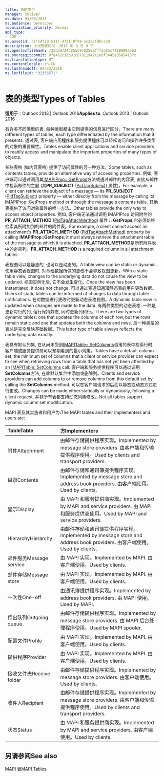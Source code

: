 ```yaml
---
title: 表的类型
manager: soliver
ms.date: 03/09/2015
ms.audience: Developer
localization_priority: Normal
api_type:
- COM
ms.assetid: a1fc4f20-511f-4721-8f09-ec2a5fd0ccb0
description: 上次修改时间：2015 年 3 月 9 日
ms.openlocfilehash: 732b3d724c855d978250afff3d05c7f19909a5b2
ms.sourcegitcommit: 8fe462c32b91c87911942c188f3445e85a54137c
ms.translationtype: MT
ms.contentlocale: zh-CN
ms.lasthandoff: 04/23/2019
ms.locfileid: "32356572"
---
```

# <a name="types-of-tables"></a><span data-ttu-id="f6c76-103">表的类型</span><span class="sxs-lookup"><span data-stu-id="f6c76-103">Types of Tables</span></span>

  
  
<span data-ttu-id="f6c76-104">**适用于**：Outlook 2013 | Outlook 2016</span><span class="sxs-lookup"><span data-stu-id="f6c76-104">**Applies to**: Outlook 2013 | Outlook 2016</span></span> 
  
<span data-ttu-id="f6c76-105">有许多不同类型的表, 每种类型都由它所提供的信息进行区分。</span><span class="sxs-lookup"><span data-stu-id="f6c76-105">There are many different types of tables, each type differentiated by the information that it presents.</span></span> <span data-ttu-id="f6c76-106">通过表, 客户端应用程序和服务提供程序可以轻松访问和操作许多类型的对象的重要属性。</span><span class="sxs-lookup"><span data-stu-id="f6c76-106">Tables enable client applications and service providers to readily access and manipulate the important properties of many types of objects.</span></span> 
  
<span data-ttu-id="f6c76-107">某些表格 (如内容表格) 提供了访问属性的另一种方法。</span><span class="sxs-lookup"><span data-stu-id="f6c76-107">Some tables, such as contents tables, provide an alternative way of accessing properties.</span></span> <span data-ttu-id="f6c76-108">例如, 客户端可以通过调用其[IMAPIProp:: GetProps](imapiprop-getprops.md)方法或通过邮件的内容表, 直接从邮件中检索邮件的主题 (其**PR_SUBJECT** ([PidTagSubject](pidtagsubject-canonical-property.md)) 属性)。</span><span class="sxs-lookup"><span data-stu-id="f6c76-108">For example, a client can retrieve the subject of a message — its **PR_SUBJECT** ([PidTagSubject](pidtagsubject-canonical-property.md)) property — either directly from the message by calling its [IMAPIProp::GetProps](imapiprop-getprops.md) method or through the message's contents table.</span></span> <span data-ttu-id="f6c76-109">其他表提供了访问对象属性的唯一方法。</span><span class="sxs-lookup"><span data-stu-id="f6c76-109">Other tables provide the only way to access object properties.</span></span> <span data-ttu-id="f6c76-110">例如, 客户端无法通过调用 IMAPIProp 访问附件的**PR_ATTACH_METHOD** ([PidTagAttachMethod](pidtagattachmethod-canonical-property.md)) 属性 **:: GetProps**;它必须始终检索其所附加到的邮件的附件表。</span><span class="sxs-lookup"><span data-stu-id="f6c76-110">For example, a client cannot access an attachment's **PR_ATTACH_METHOD** ([PidTagAttachMethod](pidtagattachmethod-canonical-property.md)) property by calling **IMAPIProp::GetProps**; it must always retrieve the attachment table of the message to which it is attached.</span></span> <span data-ttu-id="f6c76-111">**PR_ATTACH_METHOD**是所有附件表中的必需列。</span><span class="sxs-lookup"><span data-stu-id="f6c76-111">**PR_ATTACH_METHOD** is a required column in all attachment tables.</span></span> 
  
<span data-ttu-id="f6c76-112">表视图可以是静态的, 也可以是动态的。</span><span class="sxs-lookup"><span data-stu-id="f6c76-112">A table view can be static or dynamic.</span></span> <span data-ttu-id="f6c76-113">使用静态表视图时, 对基础数据所做的更改不会导致视图更新。</span><span class="sxs-lookup"><span data-stu-id="f6c76-113">With a static table view, changes to the underlying data do not cause the view to be updated.</span></span> <span data-ttu-id="f6c76-114">视图实例化后, 它不会发生变化。</span><span class="sxs-lookup"><span data-stu-id="f6c76-114">Once the view has been instantiated, it does not change.</span></span> <span data-ttu-id="f6c76-115">可以通过表通知通知静态表的用户更改数据。</span><span class="sxs-lookup"><span data-stu-id="f6c76-115">Users of static tables can be informed of changes to data through table notifications.</span></span> <span data-ttu-id="f6c76-116">在对数据进行更改时更新动态表格视图。</span><span class="sxs-lookup"><span data-stu-id="f6c76-116">A dynamic table view is updated when changes are made to the data.</span></span> <span data-ttu-id="f6c76-117">有两种类型的动态表格: 一种是更新每行的列, 但行保持静态, 同时更新列和行。</span><span class="sxs-lookup"><span data-stu-id="f6c76-117">There are two types of dynamic tables: one that updates the columns of each row, but the rows remain static and one that updates both the columns and rows.</span></span> <span data-ttu-id="f6c76-118">后一种类型的表总是完全反映基础数据。</span><span class="sxs-lookup"><span data-stu-id="f6c76-118">This latter type of table always reflects the underlying data exactly.</span></span>
  
<span data-ttu-id="f6c76-119">表具有默认列集, 在从尚未受到[IMAPITable:: SetColumns](imapitable-setcolumns.md)调用的表中检索行时, 客户端或服务提供商可以预期看到的最小列集。</span><span class="sxs-lookup"><span data-stu-id="f6c76-119">Tables have a default column set, the minimum set of columns that a client or service provider can expect to see when retrieving rows from a table that has not yet been affected by an [IMAPITable::SetColumns](imapitable-setcolumns.md) call.</span></span> <span data-ttu-id="f6c76-120">客户端和服务提供程序可以通过调用**SetColumns**方法, 在此默认集合中添加或删除列。</span><span class="sxs-lookup"><span data-stu-id="f6c76-120">Clients and service providers can add columns to or remove columns from this default set by calling the **SetColumns** method.</span></span> <span data-ttu-id="f6c76-121">可以在客户端请求的后面以静态或动态方式进行更改。</span><span class="sxs-lookup"><span data-stu-id="f6c76-121">Changes can be made either statically or dynamically, following a client request.</span></span> <span data-ttu-id="f6c76-122">并非所有表都支持动态列集修改。</span><span class="sxs-lookup"><span data-stu-id="f6c76-122">Not all tables support dynamic column set modification.</span></span> 
  
<span data-ttu-id="f6c76-123">MAPI 表及其实施者和用户为:</span><span class="sxs-lookup"><span data-stu-id="f6c76-123">The MAPI tables and their implementers and users are:</span></span>
  
|<span data-ttu-id="f6c76-124">**Table**</span><span class="sxs-lookup"><span data-stu-id="f6c76-124">**Table**</span></span>|<span data-ttu-id="f6c76-125">**方**</span><span class="sxs-lookup"><span data-stu-id="f6c76-125">**Implementers**</span></span>|
|:-----|:-----|
|<span data-ttu-id="f6c76-126">附件</span><span class="sxs-lookup"><span data-stu-id="f6c76-126">Attachment</span></span>  <br/> |<span data-ttu-id="f6c76-127">由邮件存储提供程序实现。</span><span class="sxs-lookup"><span data-stu-id="f6c76-127">Implemented by message store providers.</span></span> <span data-ttu-id="f6c76-128">由客户端和传输提供程序使用。</span><span class="sxs-lookup"><span data-stu-id="f6c76-128">Used by clients and transport providers.</span></span>  <br/> |
|<span data-ttu-id="f6c76-129">目录</span><span class="sxs-lookup"><span data-stu-id="f6c76-129">Contents</span></span>  <br/> |<span data-ttu-id="f6c76-130">由邮件存储和通讯簿提供程序实现。</span><span class="sxs-lookup"><span data-stu-id="f6c76-130">Implemented by message store and address book providers.</span></span> <span data-ttu-id="f6c76-131">由客户端使用。</span><span class="sxs-lookup"><span data-stu-id="f6c76-131">Used by clients.</span></span>  <br/> |
|<span data-ttu-id="f6c76-132">显示</span><span class="sxs-lookup"><span data-stu-id="f6c76-132">Display</span></span>  <br/> |<span data-ttu-id="f6c76-133">由 MAPI 和服务提供商实现。</span><span class="sxs-lookup"><span data-stu-id="f6c76-133">Implemented by MAPI and service providers.</span></span> <span data-ttu-id="f6c76-134">由 MAPI 和服务提供商使用。</span><span class="sxs-lookup"><span data-stu-id="f6c76-134">Used by MAPI and service providers.</span></span>  <br/> |
|<span data-ttu-id="f6c76-135">Hierarchy</span><span class="sxs-lookup"><span data-stu-id="f6c76-135">Hierarchy</span></span>  <br/> |<span data-ttu-id="f6c76-136">由邮件存储和通讯簿提供程序实现。</span><span class="sxs-lookup"><span data-stu-id="f6c76-136">Implemented by message store and address book providers.</span></span> <span data-ttu-id="f6c76-137">由客户端使用。</span><span class="sxs-lookup"><span data-stu-id="f6c76-137">Used by clients.</span></span>  <br/> |
|<span data-ttu-id="f6c76-138">邮件服务</span><span class="sxs-lookup"><span data-stu-id="f6c76-138">Message service</span></span>  <br/> |<span data-ttu-id="f6c76-139">由 MAPI 实现。</span><span class="sxs-lookup"><span data-stu-id="f6c76-139">Implemented by MAPI.</span></span> <span data-ttu-id="f6c76-140">由客户端使用。</span><span class="sxs-lookup"><span data-stu-id="f6c76-140">Used by clients.</span></span>  <br/> |
|<span data-ttu-id="f6c76-141">邮件存储</span><span class="sxs-lookup"><span data-stu-id="f6c76-141">Message store</span></span>  <br/> |<span data-ttu-id="f6c76-142">由 MAPI 实现。</span><span class="sxs-lookup"><span data-stu-id="f6c76-142">Implemented by MAPI.</span></span> <span data-ttu-id="f6c76-143">由客户端使用。</span><span class="sxs-lookup"><span data-stu-id="f6c76-143">Used by clients.</span></span>  <br/> |
|<span data-ttu-id="f6c76-144">一次性</span><span class="sxs-lookup"><span data-stu-id="f6c76-144">One-off</span></span>  <br/> |<span data-ttu-id="f6c76-145">由通讯簿提供程序实现。</span><span class="sxs-lookup"><span data-stu-id="f6c76-145">Implemented by address book providers.</span></span> <span data-ttu-id="f6c76-146">由 MAPI 使用。</span><span class="sxs-lookup"><span data-stu-id="f6c76-146">Used by MAPI.</span></span>  <br/> |
|<span data-ttu-id="f6c76-147">传出队列</span><span class="sxs-lookup"><span data-stu-id="f6c76-147">Outgoing queue</span></span>  <br/> |<span data-ttu-id="f6c76-148">由邮件存储提供程序实现。</span><span class="sxs-lookup"><span data-stu-id="f6c76-148">Implemented by message store providers.</span></span> <span data-ttu-id="f6c76-149">由 MAPI 后台处理程序使用。</span><span class="sxs-lookup"><span data-stu-id="f6c76-149">Used by MAPI spooler.</span></span>  <br/> |
|<span data-ttu-id="f6c76-150">配置文件</span><span class="sxs-lookup"><span data-stu-id="f6c76-150">Profile</span></span>  <br/> |<span data-ttu-id="f6c76-151">由 MAPI 实现。</span><span class="sxs-lookup"><span data-stu-id="f6c76-151">Implemented by MAPI.</span></span> <span data-ttu-id="f6c76-152">由客户端使用。</span><span class="sxs-lookup"><span data-stu-id="f6c76-152">Used by clients.</span></span>  <br/> |
|<span data-ttu-id="f6c76-153">提供程序</span><span class="sxs-lookup"><span data-stu-id="f6c76-153">Provider</span></span>  <br/> |<span data-ttu-id="f6c76-154">由 MAPI 实现。</span><span class="sxs-lookup"><span data-stu-id="f6c76-154">Implemented by MAPI.</span></span> <span data-ttu-id="f6c76-155">由客户端使用。</span><span class="sxs-lookup"><span data-stu-id="f6c76-155">Used by clients.</span></span>  <br/> |
|<span data-ttu-id="f6c76-156">接收文件夹</span><span class="sxs-lookup"><span data-stu-id="f6c76-156">Receive folder</span></span>  <br/> |<span data-ttu-id="f6c76-157">由邮件存储提供程序实现。</span><span class="sxs-lookup"><span data-stu-id="f6c76-157">Implemented by message store providers.</span></span> <span data-ttu-id="f6c76-158">由客户端使用。</span><span class="sxs-lookup"><span data-stu-id="f6c76-158">Used by clients.</span></span>  <br/> |
|<span data-ttu-id="f6c76-159">收件人</span><span class="sxs-lookup"><span data-stu-id="f6c76-159">Recipient</span></span>  <br/> |<span data-ttu-id="f6c76-160">由邮件存储提供程序实现。</span><span class="sxs-lookup"><span data-stu-id="f6c76-160">Implemented by message store providers.</span></span> <span data-ttu-id="f6c76-161">由客户端和传输提供程序使用。</span><span class="sxs-lookup"><span data-stu-id="f6c76-161">Used by clients and transport providers.</span></span>  <br/> |
|<span data-ttu-id="f6c76-162">状态</span><span class="sxs-lookup"><span data-stu-id="f6c76-162">Status</span></span>  <br/> |<span data-ttu-id="f6c76-163">由 MAPI 和服务提供商实现。</span><span class="sxs-lookup"><span data-stu-id="f6c76-163">Implemented by MAPI and service providers.</span></span> <span data-ttu-id="f6c76-164">由客户端使用。</span><span class="sxs-lookup"><span data-stu-id="f6c76-164">Used by clients.</span></span>  <br/> |
   
## <a name="see-also"></a><span data-ttu-id="f6c76-165">另请参阅</span><span class="sxs-lookup"><span data-stu-id="f6c76-165">See also</span></span>



[<span data-ttu-id="f6c76-166">MAPI 表</span><span class="sxs-lookup"><span data-stu-id="f6c76-166">MAPI Tables</span></span>](mapi-tables.md)


